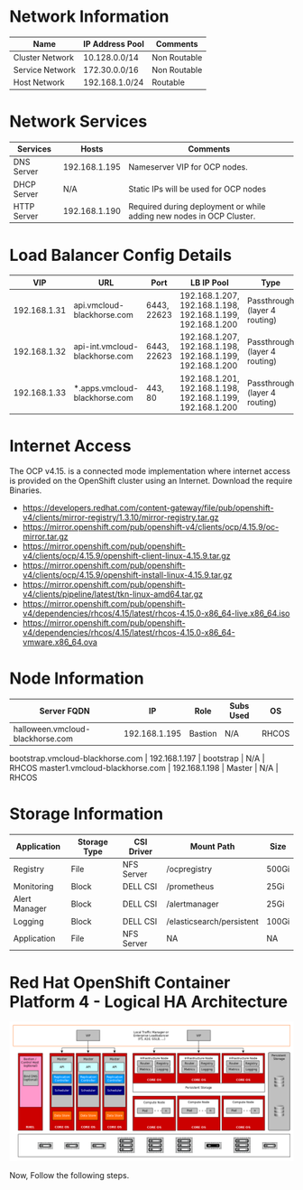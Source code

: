 
# Network Information

|Name     |IP Address Pool | Comments  
|---------|----------------|-----------|
|Cluster Network   | 10.128.0.0/14  | Non Routable |
|Service Network   | 172.30.0.0/16  | Non Routable |
|Host Network      | 192.168.1.0/24 |  Routable    |



# Network Services


|Services     | Hosts | Comments  |
|---------|----------------|-----------|
|DNS Server    | 192.168.1.195  | Nameserver VIP for OCP nodes. |
|DHCP Server   | N/A            | Static IPs will be used for OCP nodes |
|HTTP Server   | 192.168.1.190  | Required during deployment or while adding new nodes in OCP Cluster.    |


# Load Balancer Config Details


|VIP             |    URL                        | Port        | LB IP Pool                                                 | Type                          | 
|----------------|-------------------------------|-------------|------------------------------------------------------------|-------------------------------|
|192.168.1.31   | api.vmcloud-blackhorse.com    | 6443, 22623 | 192.168.1.207, 192.168.1.198, 192.168.1.199, 192.168.1.200 | Passthrough (layer 4 routing) |
|192.168.1.32   | api-int.vmcloud-blackhorse.com| 6443, 22623 | 192.168.1.207, 192.168.1.198, 192.168.1.199, 192.168.1.200 | Passthrough (layer 4 routing) |
|192.168.1.33   | *.apps.vmcloud-blackhorse.com | 443, 80     | 192.168.1.201, 192.168.1.198, 192.168.1.199, 192.168.1.200            | Passthrough (layer 4 routing) |

# Internet Access

The OCP v4.15. is a connected mode implementation where internet access is provided on the OpenShift cluster using an Internet. Download the require Binaries. 

- https://developers.redhat.com/content-gateway/file/pub/openshift-v4/clients/mirror-registry/1.3.10/mirror-registry.tar.gz
- https://mirror.openshift.com/pub/openshift-v4/clients/ocp/4.15.9/oc-mirror.tar.gz
- https://mirror.openshift.com/pub/openshift-v4/clients/ocp/4.15.9/openshift-client-linux-4.15.9.tar.gz
- https://mirror.openshift.com/pub/openshift-v4/clients/ocp/4.15.9/openshift-install-linux-4.15.9.tar.gz
- https://mirror.openshift.com/pub/openshift-v4/clients/pipeline/latest/tkn-linux-amd64.tar.gz
- https://mirror.openshift.com/pub/openshift-v4/dependencies/rhcos/4.15/latest/rhcos-4.15.0-x86_64-live.x86_64.iso
- https://mirror.openshift.com/pub/openshift-v4/dependencies/rhcos/4.15/latest/rhcos-4.15.0-x86_64-vmware.x86_64.ova

# Node Information

|Server FQDN           |    IP                        | Role         | Subs Used                                                  |  OS                           | 
|----------------------|------------------------------|--------------|------------------------------------------------------------|-------------------------------|
halloween.vmcloud-blackhorse.com | 192.168.1.195  | Bastion | N/A | RHCOS

bootstrap.vmcloud-blackhorse.com  | 192.168.1.197  | bootstrap | N/A | RHCOS
master1.vmcloud-blackhorse.com    | 192.168.1.198  | Master | N/A | RHCOS


# Storage Information

| Application          | Storage Type                 | CSI Driver   | Mount Path         | Size              |
|----------------------|------------------------------|--------------|--------------------|-------------------|
| Registry             | File                         |  NFS Server  | /ocpregistry       | 500Gi             |
| Monitoring           | Block                        |  DELL CSI    | /prometheus        | 25Gi              |
| Alert Manager        | Block                        |  DELL CSI    | /alertmanager      | 25Gi              |
| Logging              | Block                        |  DELL CSI    |/elasticsearch/persistent  | 100Gi     |
| Application          | File                         |  NFS Server  | NA                 |   NA              |


# Red Hat OpenShift Container Platform 4 - Logical HA Architecture

![Alt text](Images/ocp-4-cluster-diagrams-on-prem-1.png)


Now, Follow the following steps.